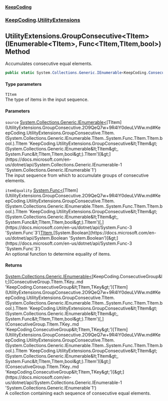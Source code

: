 #### [KeepCoding](index.md 'index')
### [KeepCoding](KeepCoding.md 'KeepCoding').[UtilityExtensions](UtilityExtensions.md 'KeepCoding.UtilityExtensions')
## UtilityExtensions.GroupConsecutive&lt;TItem&gt;(IEnumerable&lt;TItem&gt;, Func&lt;TItem,TItem,bool&gt;) Method
Accumulates consecutive equal elements.
```csharp
public static System.Collections.Generic.IEnumerable<KeepCoding.ConsecutiveGroup<TItem,TItem>> GroupConsecutive<TItem>(this System.Collections.Generic.IEnumerable<TItem> source, System.Func<TItem,TItem,bool> itemEquality);
```
#### Type parameters
<a name='KeepCoding.UtilityExtensions.GroupConsecutive.TItem.(System.Collections.Generic.IEnumerable.TItem..System.Func.TItem.TItem.bool.).TItem'></a>
`TItem`  
The type of items in the input sequence.
  
#### Parameters
<a name='KeepCoding.UtilityExtensions.GroupConsecutive.TItem.(System.Collections.Generic.IEnumerable.TItem..System.Func.TItem.TItem.bool.).source'></a>
`source` [System.Collections.Generic.IEnumerable&lt;](https://docs.microsoft.com/en-us/dotnet/api/System.Collections.Generic.IEnumerable-1 'System.Collections.Generic.IEnumerable`1')[TItem](UtilityExtensions.GroupConsecutive.2O9QeQ7w+9R4lY0deuLVWw.md#KeepCoding.UtilityExtensions.GroupConsecutive.TItem.(System.Collections.Generic.IEnumerable.TItem..System.Func.TItem.TItem.bool.).TItem 'KeepCoding.UtilityExtensions.GroupConsecutive&lt;TItem&gt;(System.Collections.Generic.IEnumerable&lt;TItem&gt;, System.Func&lt;TItem,TItem,bool&gt;).TItem')[&gt;](https://docs.microsoft.com/en-us/dotnet/api/System.Collections.Generic.IEnumerable-1 'System.Collections.Generic.IEnumerable`1')  
The input sequence from which to accumulate groups of consecutive elements.
  
<a name='KeepCoding.UtilityExtensions.GroupConsecutive.TItem.(System.Collections.Generic.IEnumerable.TItem..System.Func.TItem.TItem.bool.).itemEquality'></a>
`itemEquality` [System.Func&lt;](https://docs.microsoft.com/en-us/dotnet/api/System.Func-3 'System.Func`3')[TItem](UtilityExtensions.GroupConsecutive.2O9QeQ7w+9R4lY0deuLVWw.md#KeepCoding.UtilityExtensions.GroupConsecutive.TItem.(System.Collections.Generic.IEnumerable.TItem..System.Func.TItem.TItem.bool.).TItem 'KeepCoding.UtilityExtensions.GroupConsecutive&lt;TItem&gt;(System.Collections.Generic.IEnumerable&lt;TItem&gt;, System.Func&lt;TItem,TItem,bool&gt;).TItem')[,](https://docs.microsoft.com/en-us/dotnet/api/System.Func-3 'System.Func`3')[TItem](UtilityExtensions.GroupConsecutive.2O9QeQ7w+9R4lY0deuLVWw.md#KeepCoding.UtilityExtensions.GroupConsecutive.TItem.(System.Collections.Generic.IEnumerable.TItem..System.Func.TItem.TItem.bool.).TItem 'KeepCoding.UtilityExtensions.GroupConsecutive&lt;TItem&gt;(System.Collections.Generic.IEnumerable&lt;TItem&gt;, System.Func&lt;TItem,TItem,bool&gt;).TItem')[,](https://docs.microsoft.com/en-us/dotnet/api/System.Func-3 'System.Func`3')[System.Boolean](https://docs.microsoft.com/en-us/dotnet/api/System.Boolean 'System.Boolean')[&gt;](https://docs.microsoft.com/en-us/dotnet/api/System.Func-3 'System.Func`3')  
An optional function to determine equality of items.
  
#### Returns
[System.Collections.Generic.IEnumerable&lt;](https://docs.microsoft.com/en-us/dotnet/api/System.Collections.Generic.IEnumerable-1 'System.Collections.Generic.IEnumerable`1')[KeepCoding.ConsecutiveGroup&lt;](ConsecutiveGroup.TItem.TKey..md 'KeepCoding.ConsecutiveGroup&lt;TItem,TKey&gt;')[TItem](UtilityExtensions.GroupConsecutive.2O9QeQ7w+9R4lY0deuLVWw.md#KeepCoding.UtilityExtensions.GroupConsecutive.TItem.(System.Collections.Generic.IEnumerable.TItem..System.Func.TItem.TItem.bool.).TItem 'KeepCoding.UtilityExtensions.GroupConsecutive&lt;TItem&gt;(System.Collections.Generic.IEnumerable&lt;TItem&gt;, System.Func&lt;TItem,TItem,bool&gt;).TItem')[,](ConsecutiveGroup.TItem.TKey..md 'KeepCoding.ConsecutiveGroup&lt;TItem,TKey&gt;')[TItem](UtilityExtensions.GroupConsecutive.2O9QeQ7w+9R4lY0deuLVWw.md#KeepCoding.UtilityExtensions.GroupConsecutive.TItem.(System.Collections.Generic.IEnumerable.TItem..System.Func.TItem.TItem.bool.).TItem 'KeepCoding.UtilityExtensions.GroupConsecutive&lt;TItem&gt;(System.Collections.Generic.IEnumerable&lt;TItem&gt;, System.Func&lt;TItem,TItem,bool&gt;).TItem')[&gt;](ConsecutiveGroup.TItem.TKey..md 'KeepCoding.ConsecutiveGroup&lt;TItem,TKey&gt;')[&gt;](https://docs.microsoft.com/en-us/dotnet/api/System.Collections.Generic.IEnumerable-1 'System.Collections.Generic.IEnumerable`1')  
A collection containing each sequence of consecutive equal elements.
